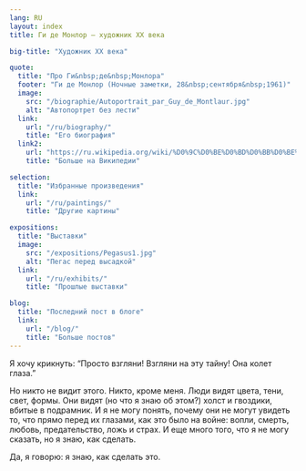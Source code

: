 ```yaml
---
lang: RU
layout: index
title: Ги де Монлор — художник XX века

big-title: "Художник XX века"

quote:
  title: "Про Ги&nbsp;де&nbsp;Монлора"
  footer: "Ги де Монлор (Ночные заметки, 28&nbsp;сентября&nbsp;1961)"
  image:
    src: "/biographie/Autoportrait_par_Guy_de_Montlaur.jpg"
    alt: "Автопортрет без лести"
  link:
    url: "/ru/biography/"
    title: "Его биография"
  link2:
    url: "https://ru.wikipedia.org/wiki/%D0%9C%D0%BE%D0%BD%D0%BB%D0%BE%D1%80,_%D0%93%D0%B8_%D0%B4%D0%B5"
    title: "Больше на Википедии"

selection:
  title: "Избранные произведения"
  link:
    url: "/ru/paintings/"
    title: "Другие картины"

expositions:
  title: "Выставки"
  image:
    src: "/expositions/Pegasus1.jpg"
    alt: "Пегас перед высадкой"
  link:
    url: "/ru/exhibits/"
    title: "Прошлые выставки"

blog:
  title: "Последний пост в блоге"
  link:
    url: "/blog/"
    title: "Больше постов"
---
```

Я хочу крикнуть: “Просто взгляни! Взгляни на эту тайну! Она колет глаза.”

Но никто не видит этого. Никто, кроме меня. Люди видят цвета, тени, свет, формы. Они видят (но что я знаю об этом?) холст и гвоздики, вбитые в подрамник. И я не могу понять, почему они не могут увидеть то, что прямо перед их глазами, как это было на войне: вопли, смерть, любовь, предательство, ложь и страх. И еще много того, что я не могу сказать, но я знаю, как сделать.

Да, я говорю: я знаю, как сделать это.
